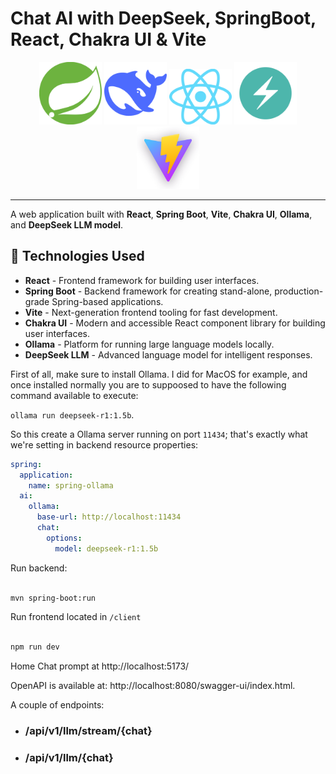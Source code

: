 # Chat AI with DeepSeek, SpringBoot, React, Chakra UI & Vite

<div align="center">

<img src="/logos/Spring_Boot.png" alt="Spring Boot" width="100"/>
<img src="/logos/deepseek-logo.png" alt="Spring Boot" width="100"/>
<img src="/logos/React-icon.svg.png" alt="Spring Boot" width="100"/>
<img src="/logos/chakra-logo.svg" alt="Spring Boot" width="100"/>
<img src="/logos/logo-with-shadow.png" alt="Spring Boot" width="100"/>

</div>

---

A web application built with **React**, **Spring Boot**, **Vite**, **Chakra UI**, **Ollama**, and **DeepSeek LLM model**.

## 🔧 Technologies Used

- **React** - Frontend framework for building user interfaces.
- **Spring Boot** - Backend framework for creating stand-alone, production-grade Spring-based applications.
- **Vite** - Next-generation frontend tooling for fast development.
- **Chakra UI** - Modern and accessible React component library for building user interfaces.
- **Ollama** - Platform for running large language models locally.
- **DeepSeek LLM** - Advanced language model for intelligent responses.

First of all, make sure to install Ollama.
I did for MacOS for example, and once installed normally you are to suppoosed to have the following command available to execute: 

``ollama run deepseek-r1:1.5b``.

So this create a Ollama server running on port `11434`; that's exactly what we're setting in backend resource properties:
```yml
spring:
  application:
    name: spring-ollama
  ai:
    ollama:
      base-url: http://localhost:11434
      chat:
        options:
          model: deepseek-r1:1.5b
```

Run backend:

```sh 

mvn spring-boot:run

```
 Run frontend located in `/client`
```sh 

npm run dev

```

Home Chat prompt at http://localhost:5173/

OpenAPI is available at: http://localhost:8080/swagger-ui/index.html.

A couple of endpoints:
- ### /api/v1/llm/stream/{chat}
- ### /api/v1/llm/{chat}